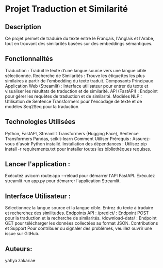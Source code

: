 
# Projet Traduction et Similarité
## Description
Ce projet permet de traduire du texte entre le Français, l'Anglais et l'Arabe, tout en trouvant des similarités basées sur des embeddings sémantiques.

## Fonctionnalités
Traduction : Traduit le texte d'une langue source vers une langue cible sélectionnée.
Recherche de Similarités : Trouve les étiquettes les plus similaires à partir de l'embedding du texte traduit.
Composants Principaux
Application Web (Streamlit) : Interface utilisateur pour entrer du texte et visualiser les résultats de traduction et de similarité.
API (FastAPI) : Endpoint pour gérer les requêtes de traduction et de similarité.
Modèles NLP : Utilisation de Sentence Transformers pour l'encodage de texte et de modèles Seq2Seq pour la traduction.
## Technologies Utilisées
Python, FastAPI, Streamlit
Transformers (Hugging Face), Sentence Transformers
Pandas, scikit-learn
Comment Utiliser
Prérequis : Assurez-vous d'avoir Python installé.
Installation des dépendances : Utilisez pip install -r requirements.txt pour installer toutes les bibliothèques requises.
## Lancer l'application :
Exécutez uvicorn route:app --reload pour démarrer l'API FastAPI.
Exécutez streamlit run app.py pour démarrer l'application Streamlit.
## Interface Utilisateur :
Sélectionnez la langue source et la langue cible.
Entrez du texte à traduire et recherchez des similitudes.
Endpoints API :
/predict/ : Endpoint POST pour la traduction et la recherche de similarités.
/download-data/ : Endpoint GET pour télécharger les données collectées au format JSON.
Contributions et Support
Pour contribuer ou signaler des problèmes, veuillez ouvrir une issue sur GitHub.

## Auteurs:
yahya zakariae
